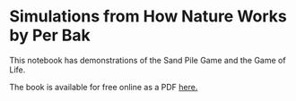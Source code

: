 # Simulations from How Nature Works by Per Bak
This notebook has demonstrations of the Sand Pile Game and the Game of Life.

The book is available for free online as a PDF [here.](http://blairgemmer.com/docs/BakTang/HowNatureWorks-PerBak.pdf)
